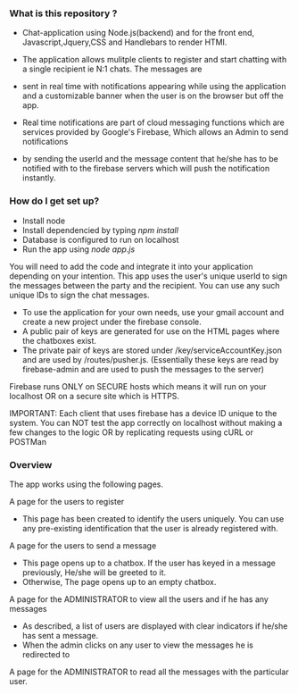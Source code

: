 
### What is this repository ? ###

* Chat-application using Node.js(backend) and for the front end, Javascript,Jquery,CSS and Handlebars to render HTMl.

* The application allows mulitple clients to register and start chatting with a single recipient ie N:1 chats. The messages are 
* sent in real time with notifications appearing while using the application and a customizable banner when the user is on the browser but off the app.
 
* Real time notifications are part of cloud messaging functions which are services provided by Google's Firebase, Which allows an Admin to send notifications
* by sending the userId and the message content that he/she has to be notified with to the firebase servers which will push the notification instantly.

### How do I get set up? ###

* Install node
* Install dependencied by typing *npm install*
* Database is configured to run on localhost
* Run the app using *node app.js*

You will need to add the code and integrate it into your application depending on your intention. 
This app uses the user's unique userId to sign the messages between the party and the recipient. You can use any such unique IDs to sign the chat messages.

* To use the application for your own needs, use your gmail account and create a new project under the firebase console. 
* A public pair of keys are generated for use on the HTML pages where the chatboxes exist.
* The private pair of keys are stored under /key/serviceAccountKey.json and are used by /routes/pusher.js. (Essentially these keys are read by firebase-admin and are used to push the messages to the server)

Firebase runs ONLY on SECURE hosts which means it will run on your localhost OR on a secure site which is HTTPS. 

IMPORTANT: Each client that uses firebase has a device ID unique to the system. You can NOT test the app correctly on localhost without making
a few changes to the logic OR by replicating requests using cURL or POSTMan


### Overview ###

The app works using the following pages.

A page for the users to register
* This page has been created to identify the users uniquely. You can use any pre-existing identification that the user is already registered with.

A page for the users to send a message
* This page opens up to a chatbox. If the user has keyed in a message previously, He/she will be greeted to it.
* Otherwise, The page opens up to an empty chatbox.

A page for the ADMINISTRATOR to view all the users and if he has any messages
* As described, a list of users are displayed with clear indicators if he/she has sent a message.
* When the admin clicks on any user to view the messages he is redirected to

A page for the ADMINISTRATOR to read all the messages with the particular user.